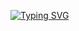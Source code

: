 [![Typing SVG](https://readme-typing-svg.herokuapp.com?color=6CF701&lines=H%C3%BCsn%C3%BC+Mustafayev+)](https://git.io/typing-svg)
